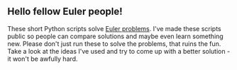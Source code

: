 ## Hello fellow Euler people! ##

These short Python scripts solve [Euler problems][1]. I've made these scripts public so people can compare solutions and maybe even learn something new. Please don't just run these to solve the problems, that ruins the fun. Take a look at the ideas I've used and try to come up with a better solution - it won't be awfully hard.

[1]: http://projecteuler.net/
